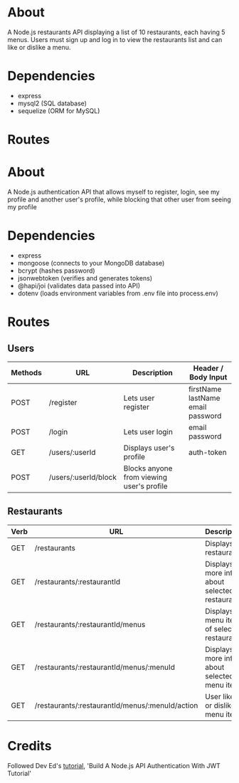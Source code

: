 # About
A Node.js restaurants API displaying a list of 10 restaurants, each having 5 menus. Users must sign up and log in to view the restaurants list and can like or dislike a menu.

# Dependencies
- express 
- mysql2 (SQL database)
- sequelize (ORM for MySQL)

# Routes
# About
A Node.js authentication API that allows myself to register, login, see my profile and another user's profile, while blocking that other user from seeing my profile

# Dependencies
- express
- mongoose (connects to your MongoDB database)
- bcrypt (hashes password)
- jsonwebtoken (verifies and generates tokens)
- @hapi/joi (validates data passed into API)
- dotenv (loads environment variables from .env file into process.env)

# Routes
## Users
| Methods | URL                  | Description                               | Header / Body Input                              |
|---------|----------------------|-------------------------------------------|--------------------------------------------------|
| POST    | /register            | Lets user register                        | firstName  <br>lastName  <br>email  <br>password |
| POST    | /login               | Lets user login                           | email  <br>password                              |
| GET     | /users/:userId       | Displays user's profile                   | auth-token                                       |
| POST    | /users/:userId/block | Blocks anyone from viewing user's profile |                                                  |

## Restaurants
| Verb | URL                                             | Description                                  |
|------|-------------------------------------------------|----------------------------------------------|
| GET  | /restaurants                                    | Displays 10 restaurants                      |
| GET  | /restaurants/:restaurantId                      | Displays more info about selected restaurant |
| GET  | /restaurants/:restaurantId/menus                | Displays 5 menu items of selected restaurant |
| GET  | /restaurants/:restaurantId/menus/:menuId        | Displays more info about selected menu item  |
| GET  | /restaurants/:restaurantId/menus/:menuId/action | User likes or dislikes menu item             |

# Credits
Followed Dev Ed's [tutorial](https://youtu.be/2jqok-WgelI), 'Build A Node.js API Authentication With JWT Tutorial'